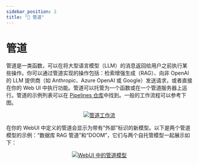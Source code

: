 ```yaml
---
sidebar_position: 2
title: "🔧 管道"
---
```


# 管道

管道是一类函数，可以在将大型语言模型（LLM）的消息返回给用户之前执行某些操作。你可以通过管道实现的操作包括：检索增强生成（RAG）、向非 OpenAI 的 LLM 提供商（如 Anthropic、Azure OpenAI 或 Google）发送请求，或者直接在你的 Web UI 中执行功能。管道可以托管为一个函数或在一个管道服务器上运行。管道的示例列表可以在 [Pipelines 仓库](https://github.com/open-webui/pipelines/tree/main/examples/pipelines)中找到。一般的工作流程可以参考下图。


<p align="center">
  <a href="#">
    <img src="/img/pipelines/pipes.png" alt="管道工作流" />
  </a>
</p>


在你的 WebUI 中定义的管道会显示为带有“外部”标识的新模型。以下是两个管道模型的示例：“数据库 RAG 管道”和“DOOM”，它们与两个自托管模型一起展示如下：


<p align="center">
  <a href="#">
    <img src="/img/pipelines/pipe-model-example.png" alt="WebUI 中的管道模型" />
  </a>
</p>
